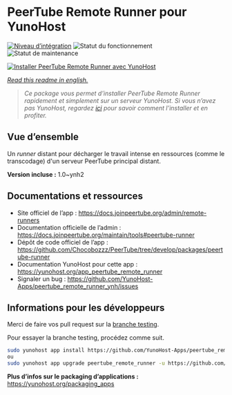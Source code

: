 <!--
N.B.: This README was automatically generated by https://github.com/YunoHost/apps/tree/master/tools/README-generator
It shall NOT be edited by hand.
-->

# PeerTube Remote Runner pour YunoHost

[![Niveau d’intégration](https://dash.yunohost.org/integration/peertube_remote_runner.svg)](https://dash.yunohost.org/appci/app/peertube_remote_runner) ![Statut du fonctionnement](https://ci-apps.yunohost.org/ci/badges/peertube_remote_runner.status.svg) ![Statut de maintenance](https://ci-apps.yunohost.org/ci/badges/peertube_remote_runner.maintain.svg)

[![Installer PeerTube Remote Runner avec YunoHost](https://install-app.yunohost.org/install-with-yunohost.svg)](https://install-app.yunohost.org/?app=peertube_remote_runner)

*[Read this readme in english.](./README.md)*

> *Ce package vous permet d’installer PeerTube Remote Runner rapidement et simplement sur un serveur YunoHost.
Si vous n’avez pas YunoHost, regardez [ici](https://yunohost.org/#/install) pour savoir comment l’installer et en profiter.*

## Vue d’ensemble

Un *runner* distant pour décharger le travail intense en ressources (comme le transcodage) d'un serveur PeerTube principal distant.


**Version incluse :** 1.0~ynh2
## Documentations et ressources

* Site officiel de l’app : <https://docs.joinpeertube.org/admin/remote-runners>
* Documentation officielle de l’admin : <https://docs.joinpeertube.org/maintain/tools#peertube-runner>
* Dépôt de code officiel de l’app : <https://github.com/Chocobozzz/PeerTube/tree/develop/packages/peertube-runner>
* Documentation YunoHost pour cette app : <https://yunohost.org/app_peertube_remote_runner>
* Signaler un bug : <https://github.com/YunoHost-Apps/peertube_remote_runner_ynh/issues>

## Informations pour les développeurs

Merci de faire vos pull request sur la [branche testing](https://github.com/YunoHost-Apps/peertube_remote_runner_ynh/tree/testing).

Pour essayer la branche testing, procédez comme suit.

``` bash
sudo yunohost app install https://github.com/YunoHost-Apps/peertube_remote_runner_ynh/tree/testing --debug
ou
sudo yunohost app upgrade peertube_remote_runner -u https://github.com/YunoHost-Apps/peertube_remote_runner_ynh/tree/testing --debug
```

**Plus d’infos sur le packaging d’applications :** <https://yunohost.org/packaging_apps>
